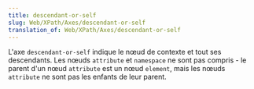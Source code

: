 ```yaml
---
title: descendant-or-self
slug: Web/XPath/Axes/descendant-or-self
translation_of: Web/XPath/Axes/descendant-or-self
---
```


L'axe `descendant-or-self` indique le nœud de contexte et tout ses descendants. Les nœuds `attribute` et `namespace` ne sont pas compris - le parent d'un nœud `attribute` est un nœud `element`, mais les nœuds `attribute` ne sont pas les enfants de leur parent.
